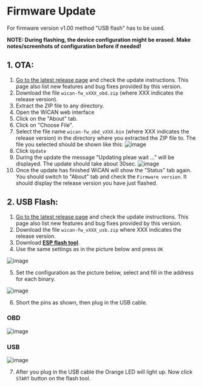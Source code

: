 # Firmware Update

For firmware version v1.00 method "USB flash" has to be used.

**NOTE: During flashing, the device configuration might be erased. Make notes/screenhots of configuration before if needed!**

## 1. OTA:
1. [Go to the latest release page](https://github.com/meatpiHQ/wican-fw/releases/latest) and check the update instructions. This page also list new features and bug fixes provided by this version.
1. Download the file `wican-fw_vXXX_obd.zip` (where XXX indicates the release version).
1. Extract the ZIP file to any directory.
1. Open the WiCAN web interface
1. Click on the "About" tab.
1. Click on "Choose File".
1. Select the file name `wican-fw_obd_vXXX.bin` (where XXX indicates the release version) in the directory where you extracted the ZIP file to. The file you selected should be shown like this: ![image](/config/firmware/firmware_selected.png)
1. Click `Update`
1. During the update the message "Updating pleae wait ..." will be displayed. The update should take about 30sec. ![image](/config/firmware/firmware_updating.png)
1. Once the update has finished WiCAN will show the "Status" tab again. You should switch to "About" tab and check the `Firmware version`. It should display the release version you have just flashed.

## 2. USB Flash:
1. [Go to the latest release page](https://github.com/meatpiHQ/wican-fw/releases/latest) and check the update instructions. This page also list new features and bug fixes provided by this version.
1. Download the file `wican-fw_vXXX_usb.zip` where XXX indicates the release version.
1. Download [**ESP flash tool**](https://www.espressif.com/en/support/download/other-tools).
1. Use the same settings as in the picture below and press `OK`

![image](/config/firmware/flash-select.png)

5. Set the configuration as the picture below, select and fill in the address for each binary.

![image](/config/firmware/flash-config.png)

6. Short the pins as shown, then plug in the USB cable.

### OBD 

![image](/config/firmware/obd.png)

### USB

![image](/config/firmware/usb.png)

7. After you plug in the USB cable the Orange LED will light up. Now click `START` button on the flash tool.

